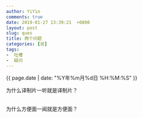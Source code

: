 ```yaml
---
author: YiYin
comments: true
date: 2019-01-27 13:39:21  +0800
layout: post
slug: ques
title: 两个问题
categories: [说]
tags:
-  吐槽
-  疑问
---
```

<div class="saying">
<div class="timestamp">{{ page.date | date: "%Y年%m月%d日 %H:%M:%S" }}</div>

为什么译制片一听就是译制片？<br><br>

为什么方便面一闻就是方便面？
</div>
